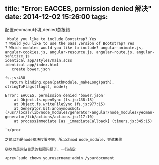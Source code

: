 title: "Error: EACCES, permission denied 解决"
date: 2014-12-02 15:26:00
tags:
---

配置yeomanu环境,denied总报错

     Would you like to include Bootstrap? Yes
    ? Would you like to use the Sass version of Bootstrap? Yes
    ? Which modules would you like to include? angular-animate.js, angular-cookies.js, angular-resource.js, angular-route.js, angular-sanitize.js
    identical app/styles/main.scss
    identical app/index.html
       create bower.json

    fs.js:438
      return binding.open(pathModule._makeLong(path), stringToFlags(flags), mode);
                     ^
    Error: EACCES, permission denied 'bower.json'
        at Object.fs.openSync (fs.js:438:18)
        at Object.fs.writeFileSync (fs.js:977:15)
        at Generator.&lt;anonymous&gt; (/usr/local/lib/node_modules/generator-angular/node_modules/yeoman-generator/lib/actions/actions.js:217:10)
        at processImmediate [as _immediateCallback] (timers.js:345:15)

    `</pre>

    之前以为是node模块权限不够，所以chmod node_module，尝试未果

    窃以为是网站目录的权限问题了，一行搞定

    <pre>`sudo chown yourusername:admin /yourdocument
    